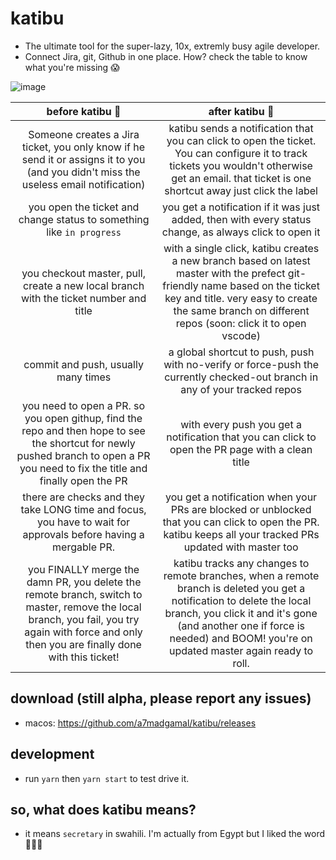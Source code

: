 # katibu
- The ultimate tool for the super-lazy, 10x, extremly busy agile developer.
- Connect Jira, git, Github in one place. How? check the table to know what you're missing 😱

![image](https://user-images.githubusercontent.com/939602/77706868-d751f580-6fc3-11ea-861c-cb7da6fc634a.png)

| before katibu 🐢 | after katibu 🚀|
| :-----------: | :-----------: |
| Someone creates a Jira ticket, you only know if he send it or assigns it to you (and you didn't miss the useless email notification) | katibu sends a notification that you can click to open the ticket. You can configure it to track tickets you wouldn't otherwise get an email. that ticket is one shortcut away just click the label  |
| you open the ticket and change status to something like `in progress`  | you get a notification if it was just added, then with every status change, as always click to open it |
| you checkout master, pull, create a new local branch with the ticket number and title | with a single click, katibu creates a new branch based on latest master with the prefect git-friendly name based on the ticket key and title. very easy to create the same branch on different repos (soon: click it to open vscode) |
| commit and push, usually many times | a global shortcut to push, push with no-verify or force-push the currently checked-out branch in any of your tracked repos |
| you need to open a PR. so you open githup, find the repo and then hope to see the shortcut for newly pushed branch to open a PR you need to fix the title and finally open the PR | with every push you get a notification that you can click to open the PR page with a clean title |
| there are checks and they take LONG time and focus, you have to wait for approvals before having a mergable PR. | you get a notification when your PRs are blocked or unblocked that you can click to open the PR. katibu keeps all your tracked PRs updated with master too |
| you FINALLY merge the damn PR, you delete the remote branch, switch to master, remove the local branch, you fail, you try again with force and only then you are finally done with this ticket! | katibu tracks any changes to remote branches, when a remote branch is deleted you get a notification to delete the local branch, you click it and it's gone (and another one if force is needed) and BOOM! you're on updated master again ready to roll.|

## download (still alpha, please report any issues)
- macos: https://github.com/a7madgamal/katibu/releases

## development
- run `yarn` then `yarn start` to test drive it. 

## so, what does katibu means?
- it means `secretary` in swahili. I'm actually from Egypt but I liked the word 🤷🏻‍♂️

